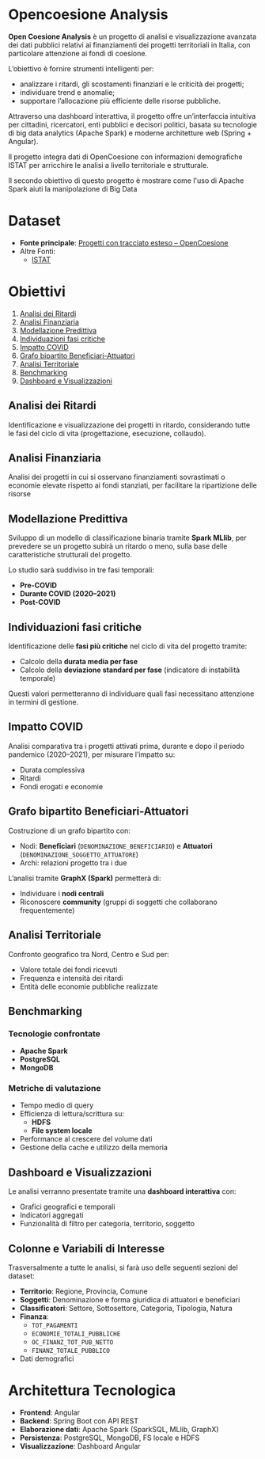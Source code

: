 # Opencoesione Analysis

**Open Coesione Analysis** è un progetto di analisi e visualizzazione avanzata dei dati pubblici relativi ai finanziamenti dei progetti territoriali in Italia, con particolare attenzione ai fondi di coesione.

L’obiettivo è fornire strumenti intelligenti per:

- analizzare i ritardi, gli scostamenti finanziari e le criticità dei progetti;
- individuare trend e anomalie;
- supportare l’allocazione più efficiente delle risorse pubbliche.

Attraverso una dashboard interattiva, il progetto offre un’interfaccia intuitiva per cittadini, ricercatori, enti pubblici e decisori politici, basata su tecnologie di big data analytics (Apache Spark) e moderne architetture web (Spring + Angular).

Il progetto integra dati di OpenCoesione con informazioni demografiche ISTAT per arricchire le analisi a livello territoriale e strutturale.

Il secondo obiettivo di questo progetto è mostrare come l'uso di Apache Spark aiuti la manipolazione di Big Data
# Dataset

- **Fonte principale**: [Progetti con tracciato esteso – OpenCoesione](https://opencoesione.gov.it/it/opendata/#progetti_regione_section)
- Altre Fonti:
	- [ISTAT](https://esploradati.istat.it/databrowser/)


# Obiettivi

1. [Analisi dei Ritardi](#analisi-dei-ritardi)
2. [Analisi Finanziaria](#analisi-finanziaria)
3. [Modellazione Predittiva](#modellazione-predittiva)
4. [Individuazioni fasi critiche](#individuazioni-fasi-critiche)
5. [Impatto COVID](#impatto-covid)
6. [Grafo bipartito Beneficiari-Attuatori](#grafo-bipartito-beneficiari-attuatori)
7. [Analisi Territoriale](#analisi-territoriale)
8. [Benchmarking](#benchmarking)
9. [Dashboard e Visualizzazioni](#dashboard-e-visualizzazioni)


## Analisi dei Ritardi

Identificazione e visualizzazione dei progetti in ritardo, considerando tutte le fasi del ciclo di vita (progettazione, esecuzione, collaudo).


## Analisi Finanziaria

Analisi dei progetti in cui si osservano finanziamenti sovrastimati o economie elevate rispetto ai fondi stanziati, per facilitare la ripartizione delle risorse




## Modellazione Predittiva

Sviluppo di un modello di classificazione binaria tramite **Spark MLlib**, per prevedere se un progetto subirà un ritardo o meno, sulla base delle caratteristiche strutturali del progetto.

Lo studio sarà suddiviso in tre fasi temporali:
  - **Pre-COVID**
  - **Durante COVID (2020–2021)**
  - **Post-COVID**


## Individuazioni fasi critiche

Identificazione delle **fasi più critiche** nel ciclo di vita del progetto tramite:

- Calcolo della **durata media per fase**
- Calcolo della **deviazione standard per fase** (indicatore di instabilità temporale)

Questi valori permetteranno di individuare quali fasi necessitano attenzione in termini di gestione.


## Impatto COVID

Analisi comparativa tra i progetti attivati prima, durante e dopo il periodo pandemico (2020–2021), per misurare l’impatto su:

- Durata complessiva
- Ritardi
- Fondi erogati e economie


## Grafo bipartito Beneficiari-Attuatori

Costruzione di un grafo bipartito con:

- Nodi: **Beneficiari** (`DENOMINAZIONE_BENEFICIARIO`) e **Attuatori** (`DENOMINAZIONE_SOGGETTO_ATTUATORE`)
- Archi: relazioni progetto tra i due

L’analisi tramite **GraphX (Spark)** permetterà di:

- Individuare i **nodi centrali**
- Riconoscere **community** (gruppi di soggetti che collaborano frequentemente)


## Analisi Territoriale

Confronto geografico tra Nord, Centro e Sud per:

- Valore totale dei fondi ricevuti
- Frequenza e intensità dei ritardi
- Entità delle economie pubbliche realizzate


## Benchmarking

### Tecnologie confrontate

- **Apache Spark**
- **PostgreSQL**
- **MongoDB**

### Metriche di valutazione

- Tempo medio di query
- Efficienza di lettura/scrittura su:
  - **HDFS**
  - **File system locale**
- Performance al crescere del volume dati
- Gestione della cache e utilizzo della memoria

## Dashboard e Visualizzazioni

Le analisi verranno presentate tramite una **dashboard interattiva** con:

- Grafici geografici e temporali
- Indicatori aggregati
- Funzionalità di filtro per categoria, territorio, soggetto


## Colonne e Variabili di Interesse

Trasversalmente a tutte le analisi, si farà uso delle seguenti sezioni del dataset:

- **Territorio**: Regione, Provincia, Comune
- **Soggetti**: Denominazione e forma giuridica di attuatori e beneficiari
- **Classificatori**: Settore, Sottosettore, Categoria, Tipologia, Natura
- **Finanza**:
  - `TOT_PAGAMENTI`
  - `ECONOMIE_TOTALI_PUBBLICHE`
  - `OC_FINANZ_TOT_PUB_NETTO`
  - `FINANZ_TOTALE_PUBBLICO`
- Dati demografici


# Architettura Tecnologica

- **Frontend**: Angular
- **Backend**: Spring Boot con API REST
- **Elaborazione dati**: Apache Spark (SparkSQL, MLlib, GraphX)
- **Persistenza**: PostgreSQL, MongoDB, FS locale e HDFS
- **Visualizzazione**: Dashboard Angular

